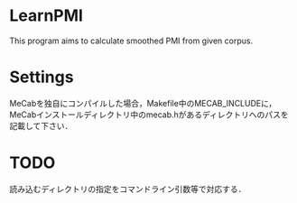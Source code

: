 LearnPMI
========
This program aims to calculate smoothed PMI from given corpus.

Settings
========
MeCabを独自にコンパイルした場合，Makefile中のMECAB_INCLUDEに，
MeCabインストールディレクトリ中のmecab.hがあるディレクトリへのパスを記載して下さい．

TODO
====
読み込むディレクトリの指定をコマンドライン引数等で対応する．
